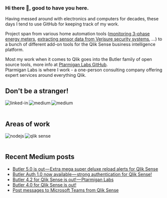### Hi there 👋, good to have you here.

Having messed around with electronics and computers for decades, these days I tend to use GitHub for keeping track of my work.

Project span from various home automation tools ([monitoring 3-phase energy meters](https://github.com/mountaindude/garo-gnm3d-moxa), [extracting sensor data from Verisure security systems](https://github.com/mountaindude/verisure-mqtt), ...) to a bunch of different add-on tools for the Qlik Sense business intelligence platform. 

Most my work when it comes to Qlik goes into the Butler family of open source tools, more info at [Ptarmigan Labs GitHub](https://github.com/ptarmiganlabs).  
Ptarmigan Labs is where I work - a one-person consulting company offering expert services around everything Qlik.

## Don't be a stranger!

[<img align="left" alt="linked-in" src="https://img.shields.io/badge/linkedin-%230077B5.svg?&style=for-the-badge&logo=linkedin&logoColor=white" />](https://www.linkedin.com/in/gorsan/)

[<img align="left" alt="medium" src="https://img.shields.io/badge/medium-%2312100E.svg?&style=for-the-badge&logo=medium&logoColor=white" />](https://mountaindude.medium.com/)

[<img align="left" alt="medium" src="https://img.shields.io/badge/-Ptarmigan%20Labs-lightgrey?style=for-the-badge&logo=github&logoColor=white&labelColor=blue" />](https://github.com/ptarmiganlabs)

<br>
<br>

## Areas of work

<img align="left" alt="nodejs" src="https://img.shields.io/badge/node.js%20-%2343853D.svg?&style=for-the-badge&logo=node.js&logoColor=white" />

<img align="left" alt="qlik sense" src="https://img.shields.io/badge/Qlik%20Sense-brightgreen?style=for-the-badge" />

<br>
<br>

## Recent Medium posts

<!-- BLOG-POST-LIST:START -->
- [Butler 5.0 is out — Extra mega super deluxe reload alerts for Qlik Sense](https://mountaindude.medium.com/butler-5-0-is-out-extra-mega-super-deluxe-reload-alerts-for-qlik-sense-b4d4de436127?source=rss-1628d6c8141c------2)
- [Butler Auth 1.0 now available — strong authentication for Qlik Sense!](https://mountaindude.medium.com/butler-auth-1-0-now-available-strong-authentication-for-qlik-sense-a63459f7aac3?source=rss-1628d6c8141c------2)
- [Butler 4.2 for Qlik Sense is out! — Ptarmigan Labs](https://mountaindude.medium.com/butler-4-2-for-qlik-sense-is-out-ptarmigan-labs-9eb6a52adae9?source=rss-1628d6c8141c------2)
- [Butler 4.0 for Qlik Sense is out!](https://medium.com/ptarmigan-labs/butler-4-0-for-qlik-sense-is-out-8954d719b048?source=rss-1628d6c8141c------2)
- [Post messages to Microsoft Teams from Qlik Sense](https://medium.com/ptarmigan-labs/post-messages-to-microsoft-teams-from-qlik-sense-e276f4692bba?source=rss-1628d6c8141c------2)
<!-- BLOG-POST-LIST:END -->



<!--
**mountaindude/mountaindude** is a ✨ _special_ ✨ repository because its `README.md` (this file) appears on your GitHub profile.

Here are some ideas to get you started:

- 🔭 I’m currently working on ...
- 🌱 I’m currently learning ...
- 👯 I’m looking to collaborate on ...
- 🤔 I’m looking for help with ...
- 💬 Ask me about ...
- 📫 How to reach me: ...
- 😄 Pronouns: ...
- ⚡ Fun fact: ...
-->
